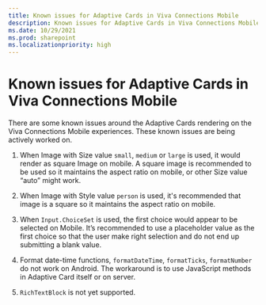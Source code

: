 ```yaml
---
title: Known issues for Adaptive Cards in Viva Connections Mobile
description: Known issues for Adaptive Cards in Viva Connections Mobile.
ms.date: 10/29/2021
ms.prod: sharepoint
ms.localizationpriority: high
---
```

# Known issues for Adaptive Cards in Viva Connections Mobile

There are some known issues around the Adaptive Cards rendering on the Viva Connections Mobile experiences. These known issues are being actively worked on.

1. When Image with Size value `small`, `medium` or `large` is used, it would render as square Image on mobile. A square image is recommended to be used so it maintains the aspect ratio on mobile, or other Size value “auto” might work.

1. When Image with Style value `person` is used, it's recommended that image is a square so it maintains the aspect ratio on mobile.
1. When `Input.ChoiceSet` is used, the first choice would appear to be selected on Mobile. It’s recommended to use a placeholder value as the first choice so that the user make right selection and do not end up submitting a blank value.
1. Format date-time functions, `formatDateTime`, `formatTicks`, `formatNumber` do not work on Android. The workaround is to use JavaScript methods in Adaptive Card itself or on server.
1. `RichTextBlock` is not yet supported.